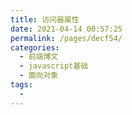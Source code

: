 ```yaml
---
title: 访问器属性
date: 2021-04-14 00:57:25
permalink: /pages/decf54/
categories:
  - 前端博文
  - javascript基础
  - 面向对象
tags:
  -
---
```

